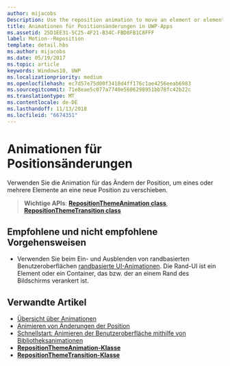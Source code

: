 ```yaml
---
author: mijacobs
Description: Use the reposition animation to move an element or elements into a new position.
title: Animationen für Positionsänderungen in UWP-Apps
ms.assetid: 25D1EE31-5C25-4F21-B34C-FBD8FB1C8FFF
label: Motion--Reposition
template: detail.hbs
ms.author: mijacobs
ms.date: 05/19/2017
ms.topic: article
keywords: Windows10, UWP
ms.localizationpriority: medium
ms.openlocfilehash: ec7d57e75d00f3418d4ff176c1ae4256eeab6983
ms.sourcegitcommit: 71e8eae5c077a7740e5606298951bb78fc42b22c
ms.translationtype: MT
ms.contentlocale: de-DE
ms.lasthandoff: 11/13/2018
ms.locfileid: "6674351"
---
```

# <a name="reposition-animations"></a>Animationen für Positionsänderungen



Verwenden Sie die Animation für das Ändern der Position, um eines oder mehrere Elemente an eine neue Position zu verschieben.

> **Wichtige APIs**: [**RepositionThemeAnimation class**](https://msdn.microsoft.com/library/windows/apps/br210421), [**RepositionThemeTransition class**](https://msdn.microsoft.com/library/windows/apps/br210429)

## <a name="dos-and-donts"></a>Empfohlene und nicht empfohlene Vorgehensweisen


-   Verwenden Sie beim Ein- und Ausblenden von randbasierten Benutzeroberflächen [randbasierte UI-Animationen](motion-edgebased.md). Die Rand-UI ist ein Element oder ein Container, das bzw. der an einem Rand des Bildschirms verankert ist.


## <a name="related-articles"></a>Verwandte Artikel

* [Übersicht über Animationen](https://msdn.microsoft.com/library/windows/apps/mt187350)
* [Animieren von Änderungen der Position](https://msdn.microsoft.com/library/windows/apps/xaml/jj649434)
* [Schnellstart: Animieren der Benutzeroberfläche mithilfe von Bibliotheksanimationen](https://msdn.microsoft.com/library/windows/apps/xaml/hh452703)
* [**RepositionThemeAnimation-Klasse**](https://msdn.microsoft.com/library/windows/apps/br210421)
* [**RepositionThemeTransition-Klasse**](https://msdn.microsoft.com/library/windows/apps/br210429)


 




